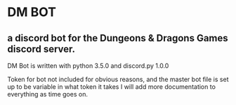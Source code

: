# DM BOT
## a discord bot for the Dungeons &amp; Dragons Games discord server.
DM Bot is written with python 3.5.0 and discord.py 1.0.0

Token for bot not included for obvious reasons, and the master bot file is set up to be variable in what token it takes
I will add more documentation to everything as time goes on.
